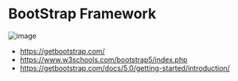 # BootStrap Framework

![image](https://github.com/bjlanza/curso_imfe_php_mysql/assets/4384524/c1b5f7f7-46b5-4535-a921-af509f9935da)


- https://getbootstrap.com/ 
- https://www.w3schools.com/bootstrap5/index.php
- https://getbootstrap.com/docs/5.0/getting-started/introduction/